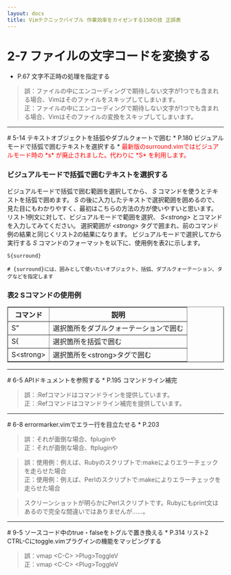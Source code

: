 ```yaml
---
layout: docs
title: Vimテクニックバイブル 作業効率をカイゼンする150の技 正誤表
---
```

# 2-7 ファイルの文字コードを変換する
* P.67 文字不正時の処理を指定する<br />

> 誤：ファイルの中にエンコーディングで期待しない文字が1つでも含まれる場合、Vimはそのファイルをスキップしてしまいます。<br />
> 正：ファイルの中にエンコーディングで期待しない文字が1つでも含まれる場合、Vimはそのファイルの変換をスキップしてしまいます。<br />

<hr />
# 5-14 テキストオブジェクトを括弧やダブルクォートで囲む
* P.180 ビジュアルモードで括弧で囲むテキストを選択する
    * <span style="color:red">最新版のsurround.vimではビジュアルモード時の *s* が廃止されました。代わりに *S* を利用します。</span>

### ビジュアルモードで括弧で囲むテキストを選択する
ビジュアルモードで括弧で囲む範囲を選択してから、 *S* コマンドを使うとテキストを括弧で囲めます。
*S* の後に入力したテキストで選択範囲を囲めるので、見た目にもわかりやすく、最初はこちらの方法の方が使いやすいと思います。
リスト1例文に対して、ビジュアルモードで範囲を選択、 *S&#60;strong>* とコマンドを入力してみてください。
選択範囲が *&#60;strong>* タグで囲まれ、前のコマンド例の結果と同じくリスト2の結果になります。
ビジュアルモードで選択してから実行する *S* コマンドのフォーマットを以下に、使用例を表2に示します。

    S{surround}
    
    # {surround}には、囲みとして使いたいオブジェクト、括弧、ダブルクォーテーション、タグなどを指定します

### 表2 Sコマンドの使用例
<table border=1><thead><tr>
<th>コマンド</th><th>説明</th>
</tr></thead>
<tbody>
<tr><td>S"</td><td>選択箇所をダブルクォーテーションで囲む</td></tr>
<tr><td>S{</td><td>選択箇所を括弧で囲む</td></tr>
<tr><td>S&lt;strong&gt;</td><td>選択箇所を&lt;strong&gt;タグで囲む</td></tr>
</tbody></table>


<hr />
# 6-5 APIドキュメントを参照する
* P.195 コマンドライン補完

> 誤：:Refコマンドはコマンドラインを提供しています。<br />
> 正：:Refコマンドはコマンドライン補完を提供しています。<br />

<hr />
# 6-8 errormarker.vimでエラー行を目立たせる
* P.203

> 誤：それが面倒な場合、fpluginや<br />
> 正：それが面倒な場合、ftpluginや<br />

> 誤：使用例：例えば、Rubyのスクリプトで:makeによりエラーチェックを走らせた場合<br />
> 正：使用例：例えば、Perlのスクリプトで:makeによりエラーチェックを走らせた場合<br />

> スクリーンショットが明らかにPerlスクリプトです。Rubyにもprint文はあるので完全な間違いではありませんが……。<br />

<hr />
# 9-5 ソースコード中のtrue・falseをトグルで置き換える
* P.314 リスト2 CTRL-Cにtoggle.vimプラグインの機能をマッピングする

> 誤：vmap &lt;C-C&gt; &gt;Plug&gt;ToggleV<br />
> 正：vmap &lt;C-C&gt; &lt;Plug&gt;ToggleV<br />
